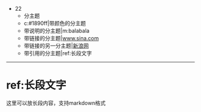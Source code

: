 - 22
	- 分主题
	- c:#1890ff|带颜色的分主题
	- 带说明的分主题|m:balabala
	- 带链接的分主题|www.sina.com
	- 带链接的另一分主题|[新浪网](www.sina.com)
	- 带引用的分主题|ref:长段文字

***
# ref:长段文字
这里可以放长段内容，支持markdown格式
